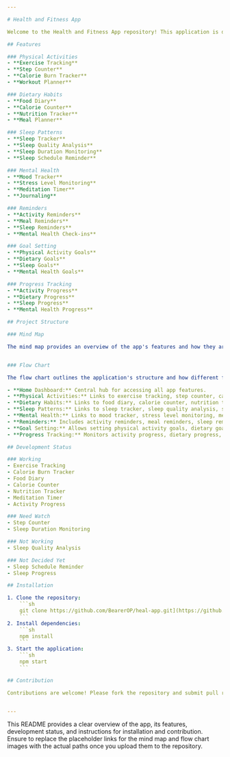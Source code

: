 ```yaml
---

# Health and Fitness App

Welcome to the Health and Fitness App repository! This application is designed to help users monitor and improve their physical activities, dietary habits, sleep patterns, and mental health. The app includes features for tracking progress, setting goals, and receiving reminders to stay on track with personal health and fitness objectives.

## Features

### Physical Activities
- **Exercise Tracking**
- **Step Counter**
- **Calorie Burn Tracker**
- **Workout Planner**

### Dietary Habits
- **Food Diary**
- **Calorie Counter**
- **Nutrition Tracker**
- **Meal Planner**

### Sleep Patterns
- **Sleep Tracker**
- **Sleep Quality Analysis**
- **Sleep Duration Monitoring**
- **Sleep Schedule Reminder**

### Mental Health
- **Mood Tracker**
- **Stress Level Monitoring**
- **Meditation Timer**
- **Journaling**

### Reminders
- **Activity Reminders**
- **Meal Reminders**
- **Sleep Reminders**
- **Mental Health Check-ins**

### Goal Setting
- **Physical Activity Goals**
- **Dietary Goals**
- **Sleep Goals**
- **Mental Health Goals**

### Progress Tracking
- **Activity Progress**
- **Dietary Progress**
- **Sleep Progress**
- **Mental Health Progress**

## Project Structure

### Mind Map

The mind map provides an overview of the app's features and how they are categorized:


### Flow Chart

The flow chart outlines the application's structure and how different features are interconnected:

- **Home Dashboard:** Central hub for accessing all app features.
- **Physical Activities:** Links to exercise tracking, step counter, calorie burn tracker, and workout planner.
- **Dietary Habits:** Links to food diary, calorie counter, nutrition tracker, and meal planner.
- **Sleep Patterns:** Links to sleep tracker, sleep quality analysis, sleep duration monitoring, and sleep schedule reminder.
- **Mental Health:** Links to mood tracker, stress level monitoring, meditation timer, and journaling.
- **Reminders:** Includes activity reminders, meal reminders, sleep reminders, and mental health check-ins.
- **Goal Setting:** Allows setting physical activity goals, dietary goals, sleep goals, and mental health goals.
- **Progress Tracking:** Monitors activity progress, dietary progress, sleep progress, and mental health progress.

## Development Status

### Working
- Exercise Tracking
- Calorie Burn Tracker
- Food Diary
- Calorie Counter
- Nutrition Tracker
- Meditation Timer
- Activity Progress

### Need Watch
- Step Counter
- Sleep Duration Monitoring

### Not Working
- Sleep Quality Analysis

### Not Decided Yet
- Sleep Schedule Reminder
- Sleep Progress

## Installation

1. Clone the repository:
    ```sh
    git clone https://github.com/BearerOP/heal-app.git](https://github.com/aadi020903/HealthTracking_Application.git
    ```
2. Install dependencies:
    ```sh
    npm install
    ```
3. Start the application:
    ```sh
    npm start
    ```

## Contribution

Contributions are welcome! Please fork the repository and submit pull requests for any enhancements or bug fixes. Make sure to follow the code of conduct and guidelines for contributing.


---
```


This README provides a clear overview of the app, its features, development status, and instructions for installation and contribution. Ensure to replace the placeholder links for the mind map and flow chart images with the actual paths once you upload them to the repository.
